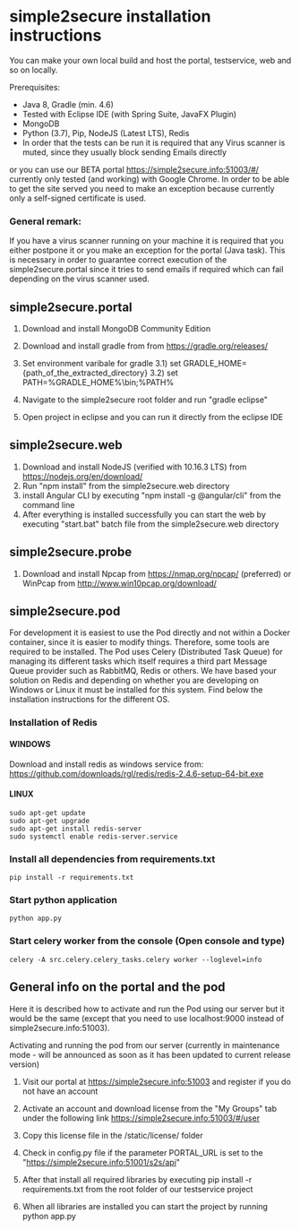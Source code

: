 # simple2secure installation instructions
You can make your own local build and host the portal, testservice, web and so on locally.

Prerequisites:

- Java 8, Gradle (min. 4.6)
- Tested with Eclipse IDE (with Spring Suite, JavaFX Plugin)
- MongoDB 
- Python (3.7), Pip, NodeJS (Latest LTS), Redis
- In order that the tests can be run it is required that any Virus scanner is muted, since they usually block sending Emails directly

or you can use our BETA portal https://simple2secure.info:51003/#/ currently only tested (and working) with Google Chrome.
In order to be able to get the site served you need to make an exception because currently only a self-signed certificate is used.

### General remark:
If you have a virus scanner running on your machine it is required that you either postpone it or you make an exception for the portal (Java task).
This is necessary in order to guarantee correct execution of the simple2secure.portal since it tries to send emails if required which can fail 
depending on the virus scanner used. 

## simple2secure.portal
1) Download and install MongoDB Community Edition
2) Download and install gradle from from https://gradle.org/releases/
3) Set environment varibale for gradle
		3.1) set GRADLE_HOME={path_of_the_extracted_directory}
		3.2) set PATH=%GRADLE_HOME%\bin;%PATH%

4) Navigate to the simple2secure root folder and run "gradle eclipse"
5) Open project in eclipse and you can run it directly from the eclipse IDE

## simple2secure.web
1) Download and install NodeJS (verified with 10.16.3 LTS) from https://nodejs.org/en/download/
2) Run "npm install" from the simple2secure.web directory
3) install Angular CLI by executing "npm install -g @angular/cli" from the command line
4) After everything is installed successfully you can start the web by executing "start.bat" batch file from the simple2secure.web directory 

## simple2secure.probe
1) Download and install Npcap from https://nmap.org/npcap/ (preferred) or WinPcap from http://www.win10pcap.org/download/ 

## simple2secure.pod 
For development it is easiest to use the Pod directly and not within a Docker container, since it is easier to modify things. 
Therefore, some tools are required to be installed. The Pod uses Celery (Distributed Task Queue) for managing its different tasks
which itself requires a third part Message Queue provider such as RabbitMQ, Redis or others. We have based your solution on Redis 
and depending on whether you are developing on Windows or Linux it must be installed for this system. Find below the installation 
instructions for the different OS.

### Installation of Redis 

#### WINDOWS
Download and install redis as windows service from:
https://github.com/downloads/rgl/redis/redis-2.4.6-setup-64-bit.exe

#### LINUX
```
sudo apt-get update
sudo apt-get upgrade
sudo apt-get install redis-server
sudo systemctl enable redis-server.service
```
### Install all dependencies from requirements.txt
```
pip install -r requirements.txt
```
### Start python application
```
python app.py
```

### Start celery worker from the console (Open console and type)
```
celery -A src.celery.celery_tasks.celery worker --loglevel=info
```

## General info on the portal and the pod

Here it is described how to activate and run the Pod using our server but it would be the same (except that you need to use localhost:9000 
instead of simple2secure.info:51003).

Activating and running the pod from our server (currently in maintenance mode - will be announced as soon as it has been updated to current release version)

1) Visit our portal at https://simple2secure.info:51003 and register if you do not have an account

2) Activate an account and download license from the "My Groups" tab under the following link https://simple2secure.info:51003/#/user

3) Copy this license file in the /static/license/ folder

4) Check in config.py file if the parameter PORTAL_URL is set to the "https://simple2secure.info:51001/s2s/api"

5) After that install all required libraries by executing pip install -r requirements.txt from the root folder of our testservice project

6) When all libraries are installed you can start the project by running python app.py
```
